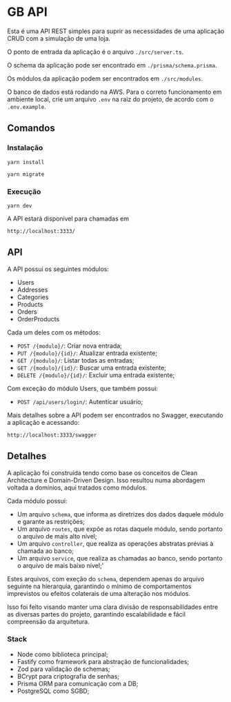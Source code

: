 # GB API

Esta é uma API REST simples para suprir as necessidades de uma aplicação CRUD com a simulação de uma loja.

O ponto de entrada da aplicação é o arquivo `./src/server.ts`.

O schema da aplicação pode ser encontrado em `./prisma/schema.prisma`.

Os módulos da aplicação podem ser encontrados em `./src/modules`.

O banco de dados está rodando na AWS. Para o correto funcionamento em ambiente local, crie um arquivo `.env` na raiz do projeto, de acordo com o `.env.example`.

## Comandos

### Instalação

```
yarn install

yarn migrate
```

### Execução

```
yarn dev
```

A API estará disponível para chamadas em

```
http://localhost:3333/
```

## API

A API possui os seguintes módulos:

- Users
- Addresses
- Categories
- Products
- Orders
- OrderProducts

Cada um deles com os métodos:

- `POST /{modulo}/`: Criar nova entrada;
- `PUT /{modulo}/{id}/`: Atualizar entrada existente;
- `GET /{modulo}/`: Listar todas as entradas;
- `GET /{modulo}/{id}/`: Buscar uma entrada existente;
- `DELETE /{modulo}/{id}/`: Excluir uma entrada existente;

Com exceção do módulo Users, que também possui:

- `POST /api/users/login/`: Autenticar usuário;

Mais detalhes sobre a API podem ser encontrados no Swagger, executando a aplicação e acessando:

```
http://localhost:3333/swagger
```

## Detalhes

A aplicação foi construída tendo como base os conceitos de Clean Architecture e Domain-Driven Design. Isso resultou numa abordagem voltada a domínios, aqui tratados como módulos.

Cada módulo possui:

- Um arquivo `schema`, que informa as diretrizes dos dados daquele módulo e garante as restrições;
- Um arquivo `routes`, que expõe as rotas daquele módulo, sendo portanto o arquivo de mais alto nível;
- Um arquivo `controller`, que realiza as operações abstratas prévias à chamada ao banco;
- Um arquivo `service`, que realiza as chamadas ao banco, sendo portanto o arquivo de mais baixo nível;'

Estes arquivos, com exeção do `schema`, dependem apenas do arquivo seguinte na hierarquia, garantindo o mínimo de comportamentos imprevistos ou efeitos colaterais de uma alteração nos módulos.

Isso foi feito visando manter uma clara divisão de responsabilidades entre as diversas partes do projeto, garantindo escalabilidade e fácil compreensão da arquitetura.

### Stack

- Node como biblioteca principal;
- Fastify como framework para abstração de funcionalidades;
- Zod para validação de schemas;
- BCrypt para criptografia de senhas;
- Prisma ORM para comunicação com a DB;
- PostgreSQL como SGBD;
